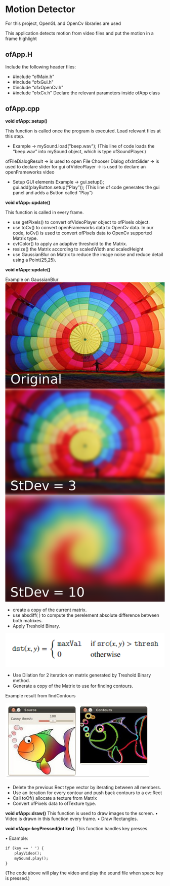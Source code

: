 ﻿# Motion Detector

For this project, OpenGL and OpenCv libraries are used

This application detects motion from video files and put the motion in a frame highlight 

## ofApp.H
 Include the following header files: 
 - #include “ofMain.h" 
 - #include “ofxGui.h" 
 - #include “ofxOpenCv.h" 
 - #include “ofxCv.h" 
 Declare the relevant parameters inside ofApp class

## ofApp.cpp
**void ofApp::setup()**

This function is called once the program is executed. Load relevant files at this step. 

 -  Example -> mySound.load("beep.wav"); (This line of code loads the “beep.wav” into mySound object, which is type ofSoundPlayer.)

ofFileDialogResult -> is used to open File Chooser Dialog 
ofxIntSlider -> is used to declare slider for gui 
ofVideoPlayer -> is used to declare an openFrameworks video 

 - Setup GUI elements Example -> gui.setup(); gui.add(playButton.setup(“Play”)); (This line of code generates the gui panel and adds a Button called “Play”)

**void ofApp::update()**

This function is called in every frame.

 - use getPixels() to convert ofVideoPlayer object to ofPixels object.
 - use toCv() to convert openFrameworks data to OpenCv data. In our code, toCv() is used to convert ofPixels data to OpenCv supported Matrix type.
 - cvtColor() to apply an adaptive threshold to the Matrix.
 - resize() the Matrix according to scaledWidth and scaledHeight
 - use GaussianBlur on Matrix to reduce the image noise and reduce detail using a Point(25,25).

**void ofApp::update()**

Example on GaussianBlur
![alt text](https://github.com/berkeliboz/Motion-Detector/blob/master/images/1200px-Cappadocia_Gaussian_Blur.svg.png)

- create a copy of the current matrix. 
- use absdiff( ) to compute the perelement absolute difference between both matrixes.
- Apply Treshold Binary.

![alt text](https://github.com/berkeliboz/Motion-Detector/blob/master/images/Capture.PNG)

- Use Dilation for 2 iteration on matrix generated by Treshold Binary method. 
- Generate a copy of the Matrix to use for finding contours.


Example result from findContours

![alt text](https://github.com/berkeliboz/Motion-Detector/blob/master/images/Capture1.PNG)

- Delete the previous Rect type vector by iterating between all members. 
- Use an iteration for every contour and push back contours to a cv::Rect 
- Call toOf() allocate a texture from Matrix 
- Convert ofPixels data to ofTexture type.


**void ofApp::draw()** 
This function is used to draw images to the screen. 
	• Video is drawn in this function every frame. 
	• Draw Rectangles. 

**void ofApp::keyPressed(int key)** 
	This function handles key presses. 	
 
 • Example: 
	  	
	if (key == ' ') { 
		playVideo(); 
		mySound.play(); 
	} 

(The code above will play the video and play the sound file when space key is pressed.)
